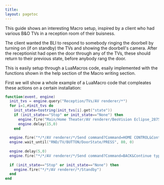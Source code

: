 ```yaml
---
title:
layout: pagetoc
---
```


This guide shows an interesting Macro setup, inspired by a client who had various B&O TVs in a reception room of their buisness.

The client wanted the BLI to respond to somebody ringing the doorbell by turning on (if on standby) the TVs and showing the doorbell's camera. After the receptionist had open the door through any of the TVs, these should return to their previous state, before anybody rang the door.

This is easily setup through a LuaMacros code, esaily implemented with the functions shown in the help section of the Macro writing section.

First we will show a whole example of a LuaMacro code that compleates these actions on a certain installation:

```lua
function(event, engine)
  init_tvs = engine.query("Reception/TVs/AV renderer/*")
  for i=1,#init_tvs do
    init_state=tostring(init_tvs[i].get("state"))
    if (init_state=="Stop" or init_state=="None") then
      engine.fire("Main/Home Theater/AV renderer/BeoVision Eclipse_28750648/Select source?Connector=&Origin=local&Source Type=TV")
      engine.delay(15,0)
    end
  
  engine.fire("*/*/AV renderer/*/Send command?Command=HOME CONTROL&Continue type=short_press")
  engine.wait_until("RND/TV/BUTTON/DoorState/PRESS", 80, 0)
  
  engine.delay(5,0)
  engine.fire("*/*/AV renderer/*/Send command?Command=BACK&Continue type=short_press")
  
  if (init_state=="Stop" or init_state=="None") then
    engine.fire("*/*/AV renderer/*/Standby")
  end
end 
```




